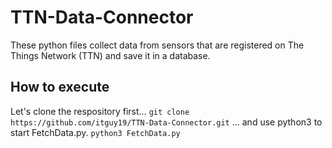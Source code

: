 # TTN-Data-Connector
These python files collect data from sensors that are registered on The Things Network (TTN) and save it in a database.

## How to execute
Let's clone the respository first...
```git clone https://github.com/itguy19/TTN-Data-Connector.git```
... and use python3 to start FetchData.py.
```python3 FetchData.py```

